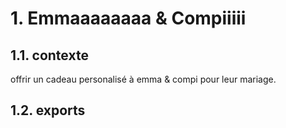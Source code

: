 # 1. Emmaaaaaaaa & Compiiiii

## 1.1. contexte

offrir un cadeau personalisé à emma & compi pour leur mariage.

## 1.2. exports

